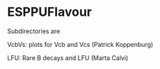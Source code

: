 # ESPPUFlavour

Subdirectories are

VcbVs: plots for Vcb and Vcs (Patrick Koppenburg)

LFU: Rare B decays and LFU (Marta Calvi) 

